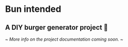 # **Bun intended**
## A DIY burger generator project 🍔

~ _More info on the project documentation coming soon._ ~